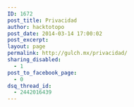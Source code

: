 ```yaml
---
ID: 1672
post_title: Privacidad
author: hacktotopo
post_date: 2014-03-14 17:00:02
post_excerpt:
layout: page
permalink: http://gulch.mx/privacidad/
sharing_disabled:
  - 1
post_to_facebook_page:
  - 0
dsq_thread_id:
  - 2442016439
---
```

